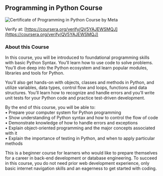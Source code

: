 ## Programming in Python Course

![Certificate of Programming in Python Course by Meta](https://coursera-certificate-images.s3.amazonaws.com/QV5YAJEWSMQJ)

Verify at: [https://coursera.org/verify/QV5YAJEWSMQJ](https://coursera.org/verify/QV5YAJEWSMQJ)

### About this Course

In this course, you will be introduced to foundational programming skills with basic Python Syntax. You’ll learn how to use code to solve problems. You’ll dive deep into the Python ecosystem and learn popular modules, libraries and tools for Python.

You’ll also get hands-on with objects, classes and methods in Python, and utilize variables, data types, control flow and loops, functions and data structures. You’ll learn how to recognize and handle errors and you’ll write unit tests for your Python code and practice test-driven development.

By the end of this course, you will be able to:  
• Prepare your computer system for Python programming  
• Show understanding of Python syntax and how to control the flow of code  
• Demonstrate knowledge of how to handle errors and exceptions  
• Explain object-oriented programming and the major concepts associated with it  
• Explain the importance of testing in Python, and when to apply particular methods

This is a beginner course for learners who would like to prepare themselves for a career in back-end development or database engineering. To succeed in this course, you do not need prior web development experience, only basic internet navigation skills and an eagerness to get started with coding.
